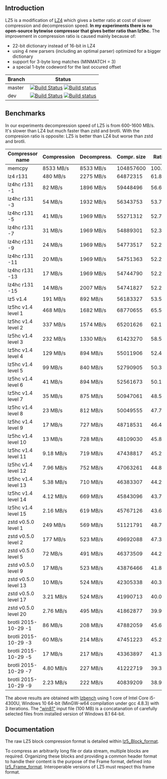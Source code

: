 Introduction
-------------------------

LZ5 is a modification of [LZ4] which gives a better ratio at cost of slower compression and decompression speed. 
**In my experiments there is no open-source bytewise compressor that gives better ratio than lz5hc.**
The improvement in compression ratio is caused mainly because of:
- 22-bit dictionary instead of 16-bit in LZ4
- using 4 new parsers (including an optimal parser) optimized for a bigger dictionary
- support for 3-byte long matches (MINMATCH = 3)
- a special 1-byte codeword for the last occured offset

|Branch      |Status   |
|------------|---------|
|master      | [![Build Status][travisMasterBadge]][travisLink] [![Build status][AppveyorMasterBadge]][AppveyorLink]  |
|dev         | [![Build Status][travisDevBadge]][travisLink]    [![Build status][AppveyorDevBadge]][AppveyorLink]     |

[travisMasterBadge]: https://travis-ci.org/inikep/lz5.svg?branch=master "Continuous Integration test suite"
[travisDevBadge]: https://travis-ci.org/inikep/lz5.svg?branch=dev "Continuous Integration test suite"
[travisLink]: https://travis-ci.org/inikep/lz5
[AppveyorMasterBadge]: https://ci.appveyor.com/api/projects/status/o0ib75nwokjiui36/branch/master?svg=true "Visual test suite"
[AppveyorDevBadge]: https://ci.appveyor.com/api/projects/status/o0ib75nwokjiui36/branch/dev?svg=true "Visual test suite"
[AppveyorLink]: https://ci.appveyor.com/project/inikep/lz5
[LZ4]: https://github.com/Cyan4973/lz4


Benchmarks
-------------------------

In our experiments decompression speed of LZ5 is from 600-1600 MB/s. It's slower than LZ4 but much faster than zstd and brotli.
With the compresion ratio is opposite: LZ5 is better than LZ4 but worse than zstd and brotli.

| Compressor name             | Compression| Decompress.| Compr. size | Ratio |
| ---------------             | -----------| -----------| ----------- | ----- |
| memcpy                      |  8533 MB/s |  8533 MB/s |   104857600 |100.00 |
| lz4 r131                    |   480 MB/s |  2275 MB/s |    64872315 | 61.87 |
| lz4hc r131 -1               |    82 MB/s |  1896 MB/s |    59448496 | 56.69 |
| lz4hc r131 -3               |    54 MB/s |  1932 MB/s |    56343753 | 53.73 |
| lz4hc r131 -5               |    41 MB/s |  1969 MB/s |    55271312 | 52.71 |
| lz4hc r131 -7               |    31 MB/s |  1969 MB/s |    54889301 | 52.35 |
| lz4hc r131 -9               |    24 MB/s |  1969 MB/s |    54773517 | 52.24 |
| lz4hc r131 -11              |    20 MB/s |  1969 MB/s |    54751363 | 52.21 |
| lz4hc r131 -13              |    17 MB/s |  1969 MB/s |    54744790 | 52.21 |
| lz4hc r131 -15              |    14 MB/s |  2007 MB/s |    54741827 | 52.21 |
| lz5 v1.4                    |   191 MB/s |   892 MB/s |    56183327 | 53.58 |
| lz5hc v1.4 level 1          |   468 MB/s |  1682 MB/s |    68770655 | 65.58 |
| lz5hc v1.4 level 2          |   337 MB/s |  1574 MB/s |    65201626 | 62.18 |
| lz5hc v1.4 level 3          |   232 MB/s |  1330 MB/s |    61423270 | 58.58 |
| lz5hc v1.4 level 4          |   129 MB/s |   894 MB/s |    55011906 | 52.46 |
| lz5hc v1.4 level 5          |    99 MB/s |   840 MB/s |    52790905 | 50.35 |
| lz5hc v1.4 level 6          |    41 MB/s |   894 MB/s |    52561673 | 50.13 |
| lz5hc v1.4 level 7          |    35 MB/s |   875 MB/s |    50947061 | 48.59 |
| lz5hc v1.4 level 8          |    23 MB/s |   812 MB/s |    50049555 | 47.73 |
| lz5hc v1.4 level 9          |    17 MB/s |   727 MB/s |    48718531 | 46.46 |
| lz5hc v1.4 level 10         |    13 MB/s |   728 MB/s |    48109030 | 45.88 |
| lz5hc v1.4 level 11         |  9.18 MB/s |   719 MB/s |    47438817 | 45.24 |
| lz5hc v1.4 level 12         |  7.96 MB/s |   752 MB/s |    47063261 | 44.88 |
| lz5hc v1.4 level 13         |  5.38 MB/s |   710 MB/s |    46383307 | 44.23 |
| lz5hc v1.4 level 14         |  4.12 MB/s |   669 MB/s |    45843096 | 43.72 |
| lz5hc v1.4 level 15         |  2.16 MB/s |   619 MB/s |    45767126 | 43.65 |
| zstd v0.5.0 level 1         |   249 MB/s |   569 MB/s |    51121791 | 48.75 |
| zstd v0.5.0 level 2         |   177 MB/s |   523 MB/s |    49692088 | 47.39 |
| zstd v0.5.0 level 5         |    72 MB/s |   491 MB/s |    46373509 | 44.23 |
| zstd v0.5.0 level 9         |    17 MB/s |   523 MB/s |    43876466 | 41.84 |
| zstd v0.5.0 level 13        |    10 MB/s |   524 MB/s |    42305338 | 40.35 |
| zstd v0.5.0 level 17        |  3.21 MB/s |   524 MB/s |    41990713 | 40.05 |
| zstd v0.5.0 level 20        |  2.76 MB/s |   495 MB/s |    41862877 | 39.92 |
| brotli 2015-10-29 -1        |    86 MB/s |   208 MB/s |    47882059 | 45.66 |
| brotli 2015-10-29 -3        |    60 MB/s |   214 MB/s |    47451223 | 45.25 |
| brotli 2015-10-29 -5        |    17 MB/s |   217 MB/s |    43363897 | 41.36 |
| brotli 2015-10-29 -7        |  4.80 MB/s |   227 MB/s |    41222719 | 39.31 |
| brotli 2015-10-29 -9        |  2.23 MB/s |   222 MB/s |    40839209 | 38.95 |

The above results are obtained with [lzbench] using 1 core of Intel Core i5-4300U, Windows 10 64-bit (MinGW-w64 compilation under gcc 4.8.3) with 3 iterations. 
The ["win81"] input file (100 MB) is a concatanation of carefully selected files from installed version of Windows 8.1 64-bit. 

[lzbench]: https://github.com/inikep/lzbench
["win81"]: https://docs.google.com/uc?id=0BwX7dtyRLxThRzBwT0xkUy1TMFE&export=download


Documentation
-------------------------

The raw LZ5 block compression format is detailed within [lz5_Block_format].

To compress an arbitrarily long file or data stream, multiple blocks are required.
Organizing these blocks and providing a common header format to handle their content
is the purpose of the Frame format, defined into [lz5_Frame_format].
Interoperable versions of LZ5 must respect this frame format.

[lz5_Block_format]: lz5_Block_format.md
[lz5_Frame_format]: lz5_Frame_format.md
